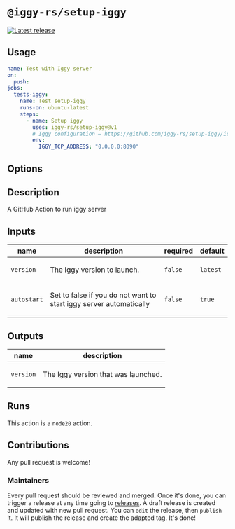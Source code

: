 # `@iggy-rs/setup-iggy`

<p>
  <a href="https://github.com/iggy-rs/setup-iggy/releases"><img alt="Latest release" src="https://img.shields.io/github/v/release/iggy-rs/setup-iggy"></a>
</p>

## Usage

```yaml
name: Test with Iggy server
on:
  push:
jobs:
  tests-iggy:
    name: Test setup-iggy
    runs-on: ubuntu-latest
    steps:
      - name: Setup iggy
        uses: iggy-rs/setup-iggy@v1
        # Iggy configuration — https://github.com/iggy-rs/setup-iggy/issues/14#issuecomment-2505922327
        env:
          IGGY_TCP_ADDRESS: "0.0.0.0:8090"
```

## Options

<!-- action-docs-header source="action.yml" -->

<!-- action-docs-header source="action.yml" -->

<!-- action-docs-description source="action.yml" -->
## Description

A GitHub Action to run iggy server
<!-- action-docs-description source="action.yml" -->

<!-- action-docs-inputs source="action.yml" -->
## Inputs

| name | description | required | default |
| --- | --- | --- | --- |
| `version` | <p>The Iggy version to launch.</p> | `false` | `latest` |
| `autostart` | <p>Set to false if you do not want to start iggy server automatically</p> | `false` | `true` |
<!-- action-docs-inputs source="action.yml" -->

<!-- action-docs-outputs source="action.yml" -->
## Outputs

| name | description |
| --- | --- |
| `version` | <p>The Iggy version that was launched.</p> |
<!-- action-docs-outputs source="action.yml" -->

<!-- action-docs-runs source="action.yml" -->
## Runs

This action is a `node20` action.
<!-- action-docs-runs source="action.yml" -->

## Contributions

Any pull request is welcome!

### Maintainers

Every pull request should be reviewed and merged. Once it's done, you can trigger a release at any time going to [releases](https://github.com/iggy-rs/setup-iggy/releases). A draft release is created and updated with new pull request. You can `edit` the release, then `publish` it. It will publish the release and create the adapted tag. It's done!
